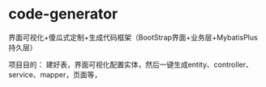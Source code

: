# code-generator
界面可视化+傻瓜式定制+生成代码框架（BootStrap界面+业务层+MybatisPlus持久层）

项目目的：
建好表，界面可视化配置实体，然后一键生成entity、controller、service、mapper，页面等，
